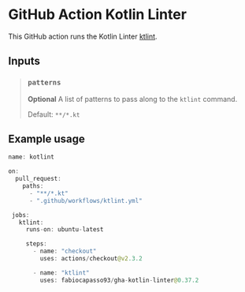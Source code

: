 # GitHub Action Kotlin Linter

This GitHub action runs the Kotlin Linter [ktlint](https://github.com/pinterest/ktlint).

## Inputs

> ### `patterns`
>
> **Optional** A list of patterns to pass along to the `ktlint` command.
>
> Default: `**/*.kt`

## Example usage

```kotlin
name: kotlint

on:
  pull_request:
    paths:
      - "**/*.kt"
      - ".github/workflows/ktlint.yml"

 jobs:
   ktlint:
     runs-on: ubuntu-latest

     steps:
       - name: "checkout"
         uses: actions/checkout@v2.3.2

       - name: "ktlint"
         uses: fabiocapasso93/gha-kotlin-linter@0.37.2
```
